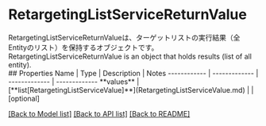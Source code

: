 # RetargetingListServiceReturnValue

<div lang=\"ja\">RetargetingListServiceReturnValueは、ターゲットリストの実行結果（全Entityのリスト）を保持するオブジェクトです。</div> <div lang=\"en\">RetargetingListServiceReturnValue is an object that holds results (list of all entity).</div> 
## Properties
Name | Type | Description | Notes
------------ | ------------- | ------------- | -------------
**values** | [**list[RetargetingListServiceValue]**](RetargetingListServiceValue.md) |  | [optional] 

[[Back to Model list]](../README.md#documentation-for-models) [[Back to API list]](../README.md#documentation-for-api-endpoints) [[Back to README]](../README.md)


